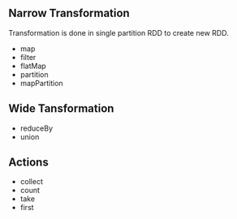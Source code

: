## Narrow Transformation
Transformation is done in single partition RDD to create new RDD.

- map
- filter
- flatMap
- partition
- mapPartition

## Wide Tansformation
- reduceBy
- union


## Actions
- collect
- count
- take
- first
